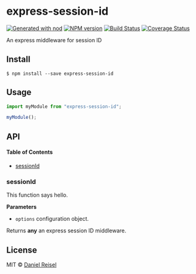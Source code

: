 # express-session-id

[![Generated with nod](https://img.shields.io/badge/generator-nod-2196F3.svg?style=flat-square)](https://github.com/diegohaz/nod)
[![NPM version](https://img.shields.io/npm/v/express-session-id.svg?style=flat-square)](https://npmjs.org/package/express-session-id)
[![Build Status](https://img.shields.io/travis/reisel/express-session-id/master.svg?style=flat-square)](https://travis-ci.org/reisel/express-session-id) [![Coverage Status](https://img.shields.io/codecov/c/github/reisel/express-session-id/master.svg?style=flat-square)](https://codecov.io/gh/reisel/express-session-id/branch/master)

An express middleware for session ID

## Install

    $ npm install --save express-session-id

## Usage

```js
import myModule from "express-session-id";

myModule();
```

## API

<!-- Generated by documentation.js. Update this documentation by updating the source code. -->

#### Table of Contents

-   [sessionId](#sessionid)

### sessionId

This function says hello.

**Parameters**

-   `options`  configuration object.

Returns **any** an express session ID middleware.

## License

MIT © [Daniel Reisel](https://github.com/reisel)
